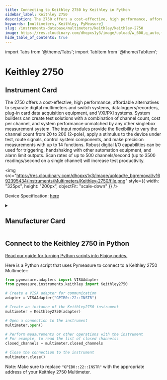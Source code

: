 ```yaml
---
title: Connecting to Keithley 2750 by Keithley in Python
sidebar_label: Keithley 2750
description: The 2750 offers a cost-effective, high performance, affordable alternatives to separate digital multimeters and switch systems, dataloggers/recorders, plug-in card data acquisition equipment, and VXI/PXI systems. System builders can create test solutions with a combination of channel count, cost per channel, and system performance unmatched by any other singlebox measurement system. The input modules provide the flexibility to vary the channel count from 20 to 200 (2-pole), apply a stimulus to the device under test, route signals, control system components, and make precision measurements with up to 14 functions. Robust digital I/O capabilities can be used for triggering, handshaking with other automation equipment, and alarm limit outputs. Scan rates of up to 500 channels/second (up to 3500 readings/second on a single channel) will increase test productivity.
keywords: [multimeters, Keithley, PyMeasure]
slug: /instruments-database/multimeters/keithley/keithley-2750
image: https://res.cloudinary.com/dhopxs1y3/image/upload/w_600,q_auto,f_auto/e_bgremoval/v1692395434/Instruments/Multimeters/Keithley-2750/file.jpg
hide_table_of_contents: true
---
```


import Tabs from '@theme/Tabs';
import TabItem from '@theme/TabItem';

# Keithley 2750

## Instrument Card

<div className="flex">

<div>

The 2750 offers a cost-effective, high performance, affordable alternatives to separate digital multimeters and switch systems, dataloggers/recorders, plug-in card data acquisition equipment, and VXI/PXI systems. System builders can create test solutions with a combination of channel count, cost per channel, and system performance unmatched by any other singlebox measurement system. The input modules provide the flexibility to vary the channel count from 20 to 200 (2-pole), apply a stimulus to the device under test, route signals, control system components, and make precision measurements with up to 14 functions. Robust digital I/O capabilities can be used for triggering, handshaking with other automation equipment, and alarm limit outputs. Scan rates of up to 500 channels/second (up to 3500 readings/second on a single channel) will increase test productivity.

</div>

<img src="https://res.cloudinary.com/dhopxs1y3/image/upload/e_bgremoval/v1692395434/Instruments/Multimeters/Keithley-2750/file.png" style={{ width: "325px", height: "200px", objectFit: "scale-down" }} />

</div>

<div className="flex text-center">

<p>Device Specification: <a target="\_blank" href="https://www.farnell.com/datasheets/1484285.pdf">here</a></p>

</div>

<details style={{ marginTop: "15px"}}>
<summary><h2>Manufacturer Card</h2></summary>

<img src="https://res.cloudinary.com/dhopxs1y3/image/upload/v1692806202/Instruments/Vendor%20Logos/Keithley.png" style={{ width: "100%", height: "170px",objectFit: "scale-down" }} />

Keithley Instruments is a measurement and instrument company headquartered in Solon, Ohio, that develops, manufactures, markets, and sells data acquisition products, as well as complete systems for high-volume production and assembly testing.

<ul>
  <li>Headquarters: Cleveland, Ohio, United States</li>
  <li>Yearly Revenue (millions, USD): 110.6</li>
  <li>Vendor Website: <a href="https://www.tek.com/en">here</a></li>
</ul>
</details>

## Connect to the Keithley 2750 in Python

[Read our guide for turning Python scripts into Flojoy nodes.](https://docs.flojoy.ai/custom-nodes/creating-custom-node/)
<Tabs>
<TabItem value="PyMeasure" label="PyMeasure">

Here is a Python script that uses Pymeasure to connect to a Keithley 2750 Multimeter:

```python
from pymeasure.adapters import VISAAdapter
from pymeasure.instruments.keithley import Keithley2750

# Create a VISA adapter for communication
adapter = VISAAdapter("GPIB0::22::INSTR")

# Create an instance of the Keithley2750 instrument
multimeter = Keithley2750(adapter)

# Open a connection to the instrument
multimeter.open()

# Perform measurements or other operations with the instrument
# For example, to read the list of closed channels:
closed_channels = multimeter.closed_channels

# Close the connection to the instrument
multimeter.close()
```

Note: Make sure to replace `"GPIB0::22::INSTR"` with the appropriate address of your Keithley 2750 Multimeter.

</TabItem>
</Tabs>